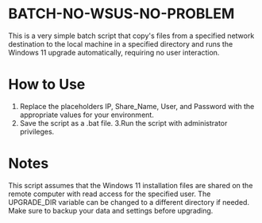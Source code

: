 # BATCH-NO-WSUS-NO-PROBLEM
This is a very simple batch script that copy's files from a specified network destination to the local machine in a specified directory and runs the Windows 11 upgrade automatically, requiring no user interaction.

# How to Use
1. Replace the placeholders IP, Share_Name, User, and Password with the appropriate values for your environment.
2. Save the script as a .bat file.
3.Run the script with administrator privileges.

# Notes
This script assumes that the Windows 11 installation files are shared on the remote computer with read access for the specified user.
The UPGRADE_DIR variable can be changed to a different directory if needed.
Make sure to backup your data and settings before upgrading.
